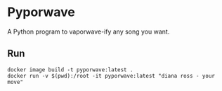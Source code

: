 # Pyporwave

A Python program to vaporwave-ify any song you want.

## Run

    docker image build -t pyporwave:latest .
    docker run -v $(pwd):/root -it pyporwave:latest "diana ross - your move"
